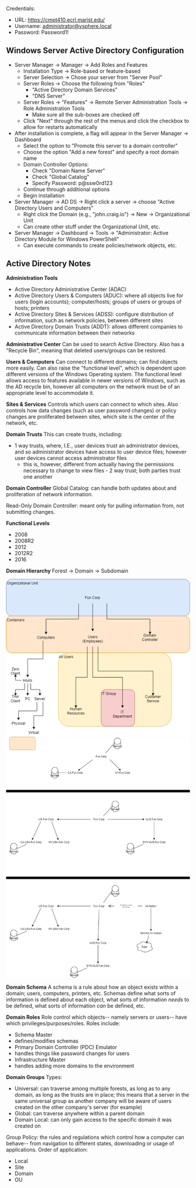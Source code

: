 Credentials:
   - URL:       https://cmpt410.ecrl.marist.edu/
   - Username:  administrator@vsphere.local
   - Password:  Password1!

## Windows Server Active Directory Configuration
  - Server Manager -> Manager -> Add Roles and Features
    - Installation Type -> Role-based or feature-based
    - Server Selection -> Chose your server from "Server Pool"
    - Server Roles -> Choose the following from "Roles"
      - "Active Directory Domain Services"
      - "DNS Server"
    - Server Roles -> "Features" -> Remote Server Administration Tools -> Role Administration Tools
      - Make sure all the sub-boxes are checked off
    - Click "Next" through the rest of the menus and click the checkbox to allow for restarts automatically
  - After installation is complete, a flag will appear in the Server Manager -> Dashboard
    - Select the option to "Promote this server to a domain controller"
    - Choose the option "Add a new forest" and specify a root domain name
    - Domain Controller Options:
       - Check "Domain Name Server"
       - Check "Global Catalog"
       - Specify Password: p@ssw0rd123
    - Continue through additional options
    - Begin installation
  - Server Manager -> AD DS -> Right click a server -> choose "Active Directory Users and Computers"
    - Right click the Domain (e.g., "john.craig.io") -> New -> Organizational Unit
    - Can create other stuff under the Organizational Unit, etc.
  - Server Manager -> Dashboard -> Tools -> "Administrator: Active Directory Module for Windows PowerShell"
    - Can execute commands to create policies/network objects, etc.


## Active Directory Notes
**Administration Tools**
 - Active Directory Administrative Center (ADAC)
 - Active Directory Users & Computers (ADUC): where all objects live for users (login accounts); computer/hosts; groups of users or groups of hosts; printers
 - Active Directory Sites & Services (ADSS): configure distribution of information, such as network policies, between different sites
 - Active Directory Domain Trusts (ADDT): allows different companies to communicate information between their networks

**Administrative Center**
Can be used to search Active Directory. Also has a "Recycle Bin", meaning that deleted users/groups can be restored.

**Users & Computers**
Can connect to different domains; can find objects more easily. Can also raise the "functional level", which is dependent upon different versions of the Windows Operating system. The functional level allows access to features available in newer versions of Windows, such as the AD recycle bin, however all computers on the network must be of an appropriate level to accommodate it.

**Sites & Services**
Controls which users can connect to which sites. Also controls how data changes (such as user password changes) or policy changes are proliferated between sites, which site is the center of the network, etc.

**Domain Trusts**
This can create trusts, including:
   - 1 way trusts, where, I.E., user devices trust an administrator devices, and so administrator devices have access to user device files; however user devices cannot access administrator files
      - this is, however, different from actually having the permissions necessary to change to view files
    - 2 way trust; both parties trust one another

**Domain Controller**
Global Catalog: can handle both updates about and proliferation of network information.

Read-Only Domain Controller: meant only for pulling information from, not submitting changes.

**Functional Levels**
 - 2008
 - 2008R2
 - 2012
 - 2012R2
 - 2016

**Domain Hierarchy**
Forest -> Domain -> Subdomain

![Active Directory](./resources/ActiveDirectory.png)
![Fun-Corp](./resources/FunCorp.png)

**Domain Schema**
A schema is a rule about how an object exists within a domain; users, computers, printers, etc. Schemas define what sorts of information is defined about each object, what sorts of information *needs* to be defined, what sorts of information *can* be defined, etc.

**Domain Roles**
Role control which objects-- namely servers or users-- have which privileges/purposes/roles. Roles include:
 - Schema Master
  - defines/modifies schemas
 - Primary Domain Controller (PDC) Emulator
  - handles things like password changes for users
 - Infrastructure Master
  - handles adding more domains to the environment

**Domain Groups**
Types:
 - Universal: can traverse among multiple forests, as long as to any domain, as long as the trusts are in place; this means that a server in the same universal group as another company will be aware of users created on the other company's server (for example)
 - Global: can traverse anywhere within a parent domain
 - Domain Local: can only gain access to the specific domain it was created on

Group Policy: the rules and regulations which control how a computer can behave-- from navigation to different states, downloading or usage of applications. Order of application:
 - Local
 - Site
 - Domain
 - OU
